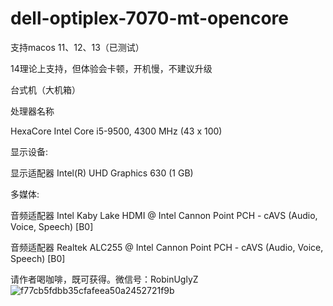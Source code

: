 # dell-optiplex-7070-mt-opencore

支持macos 11、12、13（已测试）

14理论上支持，但体验会卡顿，开机慢，不建议升级

台式机（大机箱）

处理器名称 

HexaCore Intel Core i5-9500, 4300 MHz (43 x 100)

显示设备:
  
  显示适配器 Intel(R) UHD Graphics 630 (1 GB)
  
多媒体:
  
  音频适配器 Intel Kaby Lake HDMI @ Intel Cannon Point PCH - cAVS (Audio, Voice, Speech) [B0]
  
  音频适配器 Realtek ALC255 @ Intel Cannon Point PCH - cAVS (Audio, Voice, Speech) [B0]


  请作者喝咖啡，既可获得。微信号：RobinUglyZ
  ![f77cb5fdbb35cfafeea50a2452721f9b](https://github.com/RobinUgly/dell-optiplex-7070-mt-opencore/assets/47319870/7d81e95e-1c48-4f75-9ceb-c82dbee3c6f6)
